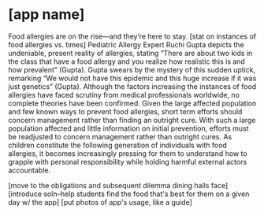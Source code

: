 # [app name]
Food allergies are on the rise—and they’re here to stay. [stat on instances of food allergies vs. times] Pediatric Allergy Expert Ruchi Gupta depicts the undeniable, present reality of allergies, stating “There are about two kids in the class that have a food allergy and you realize how realistic this is and how prevalent” (Gupta). Gupta swears by the mystery of this sudden uptick, remarking “We would not have this epidemic and this huge increase if it was just genetics” (Gupta). Although the factors increasing the instances of food allergies have faced scrutiny from medical professionals worldwide, no complete theories have been confirmed. Given the large affected population and few known ways to prevent food allergies, short term efforts should concern management rather than finding an outright cure. With such a large population affected and little information on initial prevention, efforts must be readjusted to concern management rather than outright cures. As children constitute the following generation of individuals with food allergies, it becomes increasingly pressing for them to understand how to grapple with personal responsibility while holding harmful external actors accountable.

[move to the obligations and subsequent dilemma dining halls face]
[introduce soln–help students find the food that's best for them on a given day w/ the app]
[put photos of app's usage, like a guide]
